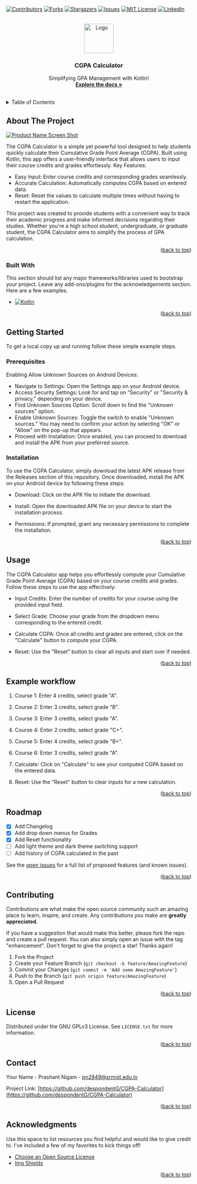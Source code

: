 <!-- Improved compatibility of back to top link: See: https://github.com/despondentG/CGPA-Calculator/pull/73 -->
<a name="readme-top"></a>
<!--
*** Thanks for checking out the Best-README-Template. If you have a suggestion
*** that would make this better, please fork the repo and create a pull request
*** or simply open an issue with the tag "enhancement".
*** Don't forget to give the project a star!
*** Thanks again! Now go create something AMAZING! :D
-->



<!-- PROJECT SHIELDS -->
<!--
*** I'm using markdown "reference style" links for readability.
*** Reference links are enclosed in brackets [ ] instead of parentheses ( ).
*** See the bottom of this document for the declaration of the reference variables
*** for contributors-url, forks-url, etc. This is an optional, concise syntax you may use.
*** https://www.markdownguide.org/basic-syntax/#reference-style-links
-->
[![Contributors][contributors-shield]][contributors-url]
[![Forks][forks-shield]][forks-url]
[![Stargazers][stars-shield]][stars-url]
[![Issues][issues-shield]][issues-url]
[![MIT License][license-shield]][license-url]
[![LinkedIn][linkedin-shield]][linkedin-url]



<!-- PROJECT LOGO -->
<br />
<div align="center">
  <a href="https://github.com/despondentG/CGPA-Calculator">
    <img src="images/logo.png" alt="Logo" width="80" height="80">
  </a>

  <h3 align="center">CGPA Calculator</h3>

  <p align="center">
    Simplifying GPA Management with Kotlin!
    <br />
      <a href="https://github.com/despondentG/CGPA-Calculator"><strong>Explore the docs »</strong></a>
    <br />
    <br />
  </p>
</div>



<!-- TABLE OF CONTENTS -->
<details>
  <summary>Table of Contents</summary>
  <ol>
    <li>
      <a href="#about-the-project">About The Project</a>
      <ul>
        <li><a href="#built-with">Built With</a></li>
      </ul>
    </li>
    <li>
      <a href="#getting-started">Getting Started</a>
      <ul>
        <li><a href="#prerequisites">Prerequisites</a></li>
        <li><a href="#installation">Installation</a></li>
      </ul>
    </li>
    <li><a href="#usage">Usage</a></li>
    <li><a href="#usage">Example Workflow</a></li>
    <li><a href="#roadmap">Roadmap</a></li>
    <li><a href="#contributing">Contributing</a></li>
    <li><a href="#license">License</a></li>
    <li><a href="#contact">Contact</a></li>
    <li><a href="#acknowledgments">Acknowledgments</a></li>
  </ol>
</details>



<!-- ABOUT THE PROJECT -->
## About The Project

[![Product Name Screen Shot][product-screenshot]](https://example.com)

The CGPA Calculator is a simple yet powerful tool designed to help students quickly calculate their Cumulative Grade Point Average (CGPA). Built using Kotlin, this app offers a user-friendly interface that allows users to input their course credits and grades effortlessly.
Key Features:

* Easy Input: Enter course credits and corresponding grades seamlessly.
* Accurate Calculation: Automatically computes CGPA based on entered data.
* Reset: Reset the values to calculate multiple times without having to restart the application.

This project was created to provide students with a convenient way to track their academic progress and make informed decisions regarding their studies. Whether you're a high school student, undergraduate, or graduate student, the CGPA Calculator aims to simplify the process of GPA calculation.

<p align="right">(<a href="#readme-top">back to top</a>)</p>


### Built With

This section should list any major frameworks/libraries used to bootstrap your project. Leave any add-ons/plugins for the acknowledgements section. Here are a few examples.

* [![Kotlin][Next.js]][Next-url]

<p align="right">(<a href="#readme-top">back to top</a>)</p>



<!-- GETTING STARTED -->
## Getting Started

To get a local copy up and running follow these simple example steps.

### Prerequisites

Enabling Allow Unknown Sources on Android Devices:

  * Navigate to Settings: Open the Settings app on your Android device.
  * Access Security Settings: Look for and tap on "Security" or "Security & privacy," depending on your device.
  * Find Unknown Sources Option: Scroll down to find the "Unknown sources" option.
  * Enable Unknown Sources: Toggle the switch to enable "Unknown sources." You may need to confirm your action by selecting "OK" or "Allow" on the pop-up that appears.
  * Proceed with Installation: Once enabled, you can proceed to download and install the APK from your preferred source.

### Installation

To use the CGPA Calculator, simply download the latest APK release from the Releases section of this repository. Once downloaded, install the APK on your Android device by following these steps:

  * Download: Click on the APK file to initiate the download.
    
  * Install: Open the downloaded APK file on your device to start the installation process.
    
  * Permissions: If prompted, grant any necessary permissions to complete the installation.
<p align="right">(<a href="#readme-top">back to top</a>)</p>



<!-- USAGE EXAMPLES -->
## Usage

The CGPA Calculator app helps you effortlessly compute your Cumulative Grade Point Average (CGPA) based on your course credits and grades. Follow these steps to use the app effectively:

  * Input Credits: Enter the number of credits for your course using the provided input field.

  * Select Grade: Choose your grade from the dropdown menu corresponding to the entered credit.

  * Calculate CGPA: Once all credits and grades are entered, click on the "Calculate" button to compute your CGPA.

  * Reset: Use the "Reset" button to clear all inputs and start over if needed.

<p align="right">(<a href="#readme-top">back to top</a>)</p>


## Example workflow

1. Course 1: Enter 4 credits, select grade "A".

2. Course 2: Enter 3 credits, select grade "B".

3. Course 3: Enter 3 credits, select grade "A".

4. Course 4: Enter 2 credits, select grade "C+".

5. Course 5: Enter 4 credits, select grade "B+".

6. Course 6: Enter 3 credits, select grade "A".

7. Calculate: Click on "Calculate" to see your computed CGPA based on the entered data.

8. Reset: Use the "Reset" button to clear inputs for a new calculation.

<p align="right">(<a href="#readme-top">back to top</a>)</p>


<!-- ROADMAP -->
## Roadmap

- [x] Add Changelog
- [x] Add drop down menus for Grades
- [x] Add Reset functionality
- [ ] Add light theme and dark theme switching support
- [ ] Add history of CGPA calculated in the past

See the [open issues](https://github.com/despondentG/CGPA-Calculator/issues) for a full list of proposed features (and known issues).

<p align="right">(<a href="#readme-top">back to top</a>)</p>



<!-- CONTRIBUTING -->
## Contributing

Contributions are what make the open source community such an amazing place to learn, inspire, and create. Any contributions you make are **greatly appreciated**.

If you have a suggestion that would make this better, please fork the repo and create a pull request. You can also simply open an issue with the tag "enhancement".
Don't forget to give the project a star! Thanks again!

1. Fork the Project
2. Create your Feature Branch (`git checkout -b feature/AmazingFeature`)
3. Commit your Changes (`git commit -m 'Add some AmazingFeature'`)
4. Push to the Branch (`git push origin feature/AmazingFeature`)
5. Open a Pull Request

<p align="right">(<a href="#readme-top">back to top</a>)</p>



<!-- LICENSE -->
## License

Distributed under the GNU GPLv3 License. See `LICENSE.txt` for more information.

<p align="right">(<a href="#readme-top">back to top</a>)</p>



<!-- CONTACT -->
## Contact

Your Name - Prashant Nigam - pn2849@srmist.edu.in

Project Link: [https://github.com/despondentG/CGPA-Calculator](https://github.com/despondentG/CGPA-Calculator)

<p align="right">(<a href="#readme-top">back to top</a>)</p>



<!-- ACKNOWLEDGMENTS -->
## Acknowledgments

Use this space to list resources you find helpful and would like to give credit to. I've included a few of my favorites to kick things off!

* [Choose an Open Source License](https://choosealicense.com)
* [Img Shields](https://shields.io)

<p align="right">(<a href="#readme-top">back to top</a>)</p>



<!-- MARKDOWN LINKS & IMAGES -->
<!-- https://www.markdownguide.org/basic-syntax/#reference-style-links -->
[contributors-shield]: https://img.shields.io/github/contributors/despondentG/CGPA-Calculator.svg?style=for-the-badge
[contributors-url]: https://github.com/despondentG/CGPA-Calculator/graphs/contributors
[forks-shield]: https://img.shields.io/github/forks/despondentG/CGPA-Calculator.svg?style=for-the-badge
[forks-url]: https://github.com/despondentG/CGPA-Calculator/network/members
[stars-shield]: https://img.shields.io/github/stars/despondentG/CGPA-Calculator.svg?style=for-the-badge
[stars-url]: https://github.com/despondentG/CGPA-Calculator/stargazers
[issues-shield]: https://img.shields.io/github/issues/despondentG/CGPA-Calculator.svg?style=for-the-badge
[issues-url]: https://github.com/despondentG/CGPA-Calculator/issues
[license-shield]: https://img.shields.io/github/license/despondentG/CGPA-Calculator.svg
[license-url]: https://github.com/despondentG/CGPA-Calculator/master/LICENSE.txt
[linkedin-shield]: https://img.shields.io/badge/-LinkedIn-black.svg?style=for-the-badge&logo=linkedin&colorB=555
[linkedin-url]: https://linkedin.com/in/othneildrew
[product-screenshot]: images/screenshot.png
[Next.js]:https://img.shields.io/badge/Kotlin-0095D5?&style=for-the-badge&logo=kotlin&logoColor=white
[Next-url]: https://kotlinlang.org/
